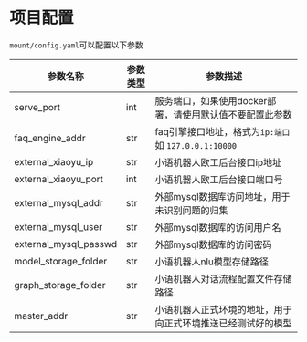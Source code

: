 # 项目配置

`mount/config.yaml`可以配置以下参数

| 参数名称 | 参数类型 | 参数描述                                        |
| -------- | -------- | ----------------------------------------------- |
| serve_port | int      | 服务端口，如果使用docker部署，请使用默认值不要配置此参数 |
| faq_engine_addr   | str      | faq引擎接口地址，格式为`ip:端口`如 `127.0.0.1:10000`       |
| external_xiaoyu_ip   | str      |  小语机器人欧工后台接口ip地址         |
| external_xiaoyu_port     | int      | 小语机器人欧工后台接口端口号                      |
| external_mysql_addr | str | 外部mysql数据库访问地址，用于未识别问题的归集  |
| external_mysql_user | str | 外部mysql数据库的访问用户名  |
| external_mysql_passwd | str | 外部mysql数据库的访问密码 | 
|  model_storage_folder        |    str      |       小语机器人nlu模型存储路径  |
|  graph_storage_folder       |    str      |       小语机器人对话流程配置文件存储路径  |
|  master_addr       |    str      |       小语机器人正式环境的地址，用于向正式环境推送已经测试好的模型  |
